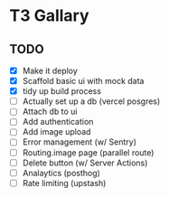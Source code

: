 # T3 Gallary

## TODO

- [x] Make it deploy 
- [x] Scaffold basic ui with mock data
- [x] tidy up build process
- [ ] Actually set up a db (vercel posgres)
- [ ] Attach db to ui
- [ ] Add authentication
- [ ] Add image upload
- [ ] Error management (w/ Sentry)
- [ ] Routing.image page (parallel route)
- [ ] Delete button (w/ Server Actions)
- [ ] Analaytics (posthog)
- [ ] Rate limiting (upstash)